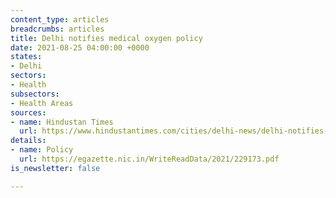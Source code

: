 ```yaml
---
content_type: articles
breadcrumbs: articles
title: Delhi notifies medical oxygen policy
date: 2021-08-25 04:00:00 +0000
states:
- Delhi
sectors:
- Health
subsectors:
- Health Areas
sources:
- name: Hindustan Times
  url: https://www.hindustantimes.com/cities/delhi-news/delhi-notifies-policy-to-incentivise-medical-oxygen-production-transportation-101629469685876.html
details:
- name: Policy
  url: https://egazette.nic.in/WriteReadData/2021/229173.pdf
is_newsletter: false

---
```

